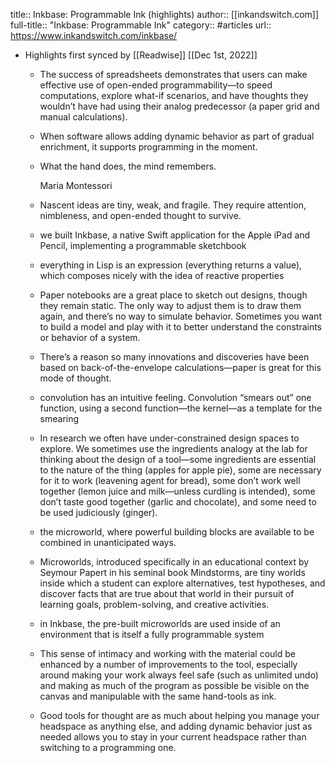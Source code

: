 title:: Inkbase: Programmable Ink (highlights)
author:: [[inkandswitch.com]]
full-title:: "Inkbase: Programmable Ink"
category:: #articles
url:: https://www.inkandswitch.com/inkbase/

- Highlights first synced by [[Readwise]] [[Dec 1st, 2022]]
	- The success of spreadsheets demonstrates that users can make effective use of open-ended programmability—to speed computations, explore what-if scenarios, and have thoughts they wouldn’t have had using their analog predecessor (a paper grid and manual calculations).
	- When software allows adding dynamic behavior as part of gradual enrichment, it supports programming in the moment.
	- What the hand does, the mind remembers.
	  
	    Maria Montessori
	- Nascent ideas are tiny, weak, and fragile. They require attention, nimbleness, and open-ended thought to survive.
	- we built Inkbase, a native Swift application for the Apple iPad and Pencil, implementing a programmable sketchbook
	- everything in Lisp is an expression (everything returns a value), which composes nicely with the idea of reactive properties
	- Paper notebooks are a great place to sketch out designs, though they remain static. The only way to adjust them is to draw them again, and there’s no way to simulate behavior. Sometimes you want to build a model and play with it to better understand the constraints or behavior of a system.
	- There’s a reason so many innovations and discoveries have been based on back-of-the-envelope calculations—paper is great for this mode of thought.
	- convolution has an intuitive feeling. Convolution “smears out” one function, using a second function—the kernel—as a template for the smearing
	- In research we often have under-constrained design spaces to explore. We sometimes use the ingredients analogy at the lab for thinking about the design of a tool—some ingredients are essential to the nature of the thing (apples for apple pie), some are necessary for it to work (leavening agent for bread), some don’t work well together (lemon juice and milk—unless curdling is intended), some don’t taste good together (garlic and chocolate), and some need to be used judiciously (ginger).
	- the microworld, where powerful building blocks are available to be combined in unanticipated ways.
	- Microworlds, introduced specifically in an educational context by Seymour Papert in his seminal book Mindstorms, are tiny worlds inside which a student can explore alternatives, test hypotheses, and discover facts that are true about that world in their pursuit of learning goals, problem-solving, and creative activities.
	- in Inkbase, the pre-built microworlds are used inside of an environment that is itself a fully programmable system
	- This sense of intimacy and working with the material could be enhanced by a number of improvements to the tool, especially around making your work always feel safe (such as unlimited undo) and making as much of the program as possible be visible on the canvas and manipulable with the same hand-tools as ink.
	- Good tools for thought are as much about helping you manage your headspace as anything else, and adding dynamic behavior just as needed allows you to stay in your current headspace rather than switching to a programming one.